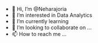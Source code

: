 - 👋 Hi, I’m @Neharajoria
- 👀 I’m interested in Data Analytics
- 🌱 I’m currently learning 
- 💞️ I’m looking to collaborate on ...
- 📫 How to reach me ...

<!---
Neharajoria/Neharajoria is a ✨ special ✨ repository because its `README.md` (this file) appears on your GitHub profile.
You can click the Preview link to take a look at your changes.
--->
